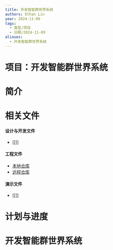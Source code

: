 ```yaml
---
title: 开发智能群世界系统
authors: Ethan Lin
year: 2024-11-09
tags:
  - 类型/项目
  - 日期/2024-11-09
aliases:
  - 开发智能群世界系统
---
```



# 项目：开发智能群世界系统


# 简介




# 相关文件

#### 设计与开发文件
- [[]]

#### 工程文件
- [本地仓库](file://~)
- [远程仓库](https://)

#### 演示文件
- [[]]



# 计划与进度

# 开发智能群世界系统
